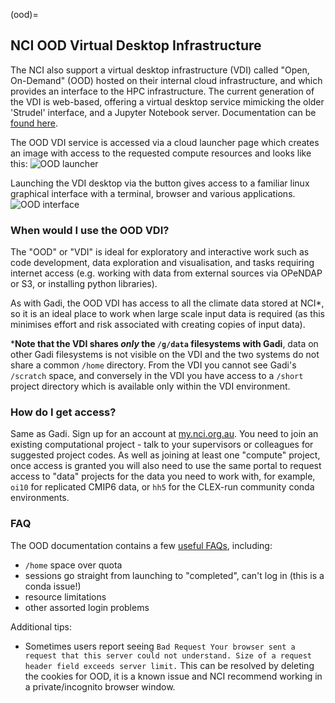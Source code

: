 (ood)=
## NCI OOD Virtual Desktop Infrastructure

The NCI also support a virtual desktop infrastructure (VDI) called "Open, On-Demand" (OOD) hosted on their internal cloud infrastructure, and which provides an interface to the HPC infrastructure. The current generation of the VDI is web-based, offering a virtual desktop service mimicking the older 'Strudel' interface, and a Jupyter Notebook server. Documentation can be [found here](https://opus.nci.org.au/display/OOD/Open+OnDemand+%28OOD%29+Service).

The OOD VDI service is accessed via a cloud launcher page which creates an image with access to the requested compute resources and looks like this:
![OOD launcher](../images/OOD-launcher.PNG)

Launching the VDI desktop via the button gives access to a familiar linux graphical interface with a terminal, browser and various applications.
![OOD interface](../images/OOD-interface.PNG)

### When would I use the OOD VDI?
The "OOD" or "VDI" is ideal for exploratory and interactive work such as code development, data exploration and visualisation, and tasks requiring internet access (e.g. working with data from external sources via OPeNDAP or S3, or installing python libraries).

As with Gadi, the OOD VDI has access to all the climate data stored at NCI*, so it is an ideal place to work when large scale input data is required (as this minimises effort and risk associated with creating copies of input data). 

\***Note that the VDI shares *only* the `/g/data` filesystems with Gadi**, data on other Gadi filesystems is not visible on the VDI and the two systems do not share a common `/home` directory. From the VDI you cannot see Gadi's `/scratch` space, and conversely in the VDI you have access to a `/short` project directory which is available only within the VDI environment.

### How do I get access?

Same as Gadi. Sign up for an account at [my.nci.org.au](https://my.nci.org.au/mancini/). You need to join an existing computational project - talk to your supervisors or colleagues for suggested project codes. As well as joining at least one "compute" project, once access is granted you will also need to use the same portal to request access to "data" projects for the data you need to work with, for example, `oi10` for replicated CMIP6 data, or `hh5` for the CLEX-run community conda environments.

### FAQ

The OOD documentation contains a few [useful FAQs](https://opus.nci.org.au/display/OOD/OOD+FAQ), including:
- `/home` space over quota
- sessions go straight from launching to "completed", can't log in (this is a conda issue!)
- resource limitations 
- other assorted login problems

Additional tips:
- Sometimes users report seeing `Bad Request
Your browser sent a request that this server could not understand.
Size of a request header field exceeds server limit.`
This can be resolved by deleting the cookies for OOD, it is a known issue and NCI recommend working in a private/incognito browser window.